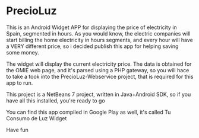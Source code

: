 PrecioLuz
=========

This is an Android Widget APP for displaying the price of electricity in Spain, segmented in hours. 
As you would know, the electric companies will start billing the home electricity in hours segments, and 
every hour will have a VERY different price, so i decided publish this app for helping saving some money.

The widget will display the current electricity price. The data is obtained for the OMIE web page, and it's
parsed using a PHP gateway, so you will hace to take a took into the PrecioLuz-Webservice project, that is required
for this app to run.

This project is a NetBeans 7 project, written in Java+Android SDK, so if you have all this installed, you're
ready to go

You can find this app compiled in Google Play as well, it's called Tu Consumo de Luz Widget

Have fun
